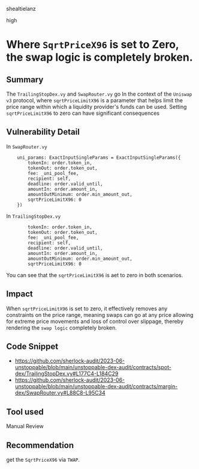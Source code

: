 shealtielanz

high

# Where `SqrtPriceX96` is set to Zero, the swap logic is completely broken.

## Summary
The `TrailingStopDex.vy` and `SwapRouter.vy` go In the context of the `Uniswap v3` protocol, where  `sqrtPriceLimitX96` is a parameter that helps limit the price range within which a liquidity provider's funds can be used. Setting `sqrtPriceLimitX96` to zero can have significant consequences
## Vulnerability Detail
In `SwapRouter.vy` 
```vyper
    uni_params: ExactInputSingleParams = ExactInputSingleParams({
        tokenIn: order.token_in,
        tokenOut: order.token_out,
        fee: _uni_pool_fee,
        recipient: self,
        deadline: order.valid_until,
        amountIn: order.amount_in,
        amountOutMinimum: order.min_amount_out,
        sqrtPriceLimitX96: 0
    })
```
In `TrailingStopDex.vy`
```vyper
        tokenIn: order.token_in,
        tokenOut: order.token_out,
        fee: _uni_pool_fee,
        recipient: self,
        deadline: order.valid_until,
        amountIn: order.amount_in,
        amountOutMinimum: order.min_amount_out,
        sqrtPriceLimitX96: 0
```
You can see that the `sqrtPriceLimitX96` is aet to zero in both scenarios.
## Impact
When `sqrtPriceLimitX96` is set to zero, it effectively removes any constraints on the price range, meaning swaps can go at any price allowing for extreme price movements and loss of control over slippage, thereby rendering the `swap logic` completely broken.
## Code Snippet
- https://github.com/sherlock-audit/2023-06-unstoppable/blob/main/unstoppable-dex-audit/contracts/spot-dex/TrailingStopDex.vy#L177C4-L184C29
- https://github.com/sherlock-audit/2023-06-unstoppable/blob/main/unstoppable-dex-audit/contracts/margin-dex/SwapRouter.vy#L88C8-L95C34
## Tool used

Manual Review

## Recommendation
get the `SqrtPriceX96` via `TWAP`.